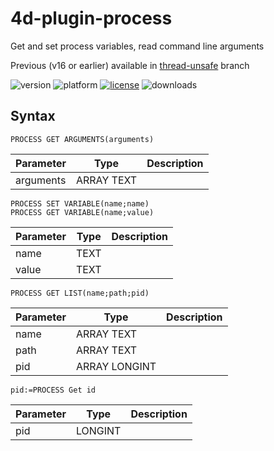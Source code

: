 # 4d-plugin-process
Get and set process variables, read command line arguments

Previous (v16 or earlier) available in [thread-unsafe](https://github.com/miyako/4d-plugin-process/tree/thread-unsafe) branch

![version](https://img.shields.io/badge/version-18%2B-EB8E5F)
![platform](https://img.shields.io/static/v1?label=platform&message=mac-intel%20|%20mac-arm%20|%20win-64&color=blue)
[![license](https://img.shields.io/github/license/miyako/4d-plugin-process)](LICENSE)
![downloads](https://img.shields.io/github/downloads/miyako/4d-plugin-process/total)

## Syntax

```4d
PROCESS GET ARGUMENTS(arguments)
```

Parameter|Type|Description
------------|------------|----
arguments|ARRAY TEXT|

```4d
PROCESS SET VARIABLE(name;name)
PROCESS GET VARIABLE(name;value)
```

Parameter|Type|Description
------------|------------|----
name|TEXT|
value|TEXT|

```4d
PROCESS GET LIST(name;path;pid)
```

Parameter|Type|Description
------------|------------|----
name|ARRAY TEXT|
path|ARRAY TEXT|
pid|ARRAY LONGINT|

```4d
pid:=PROCESS Get id 
```

Parameter|Type|Description
------------|------------|----
pid|LONGINT|
